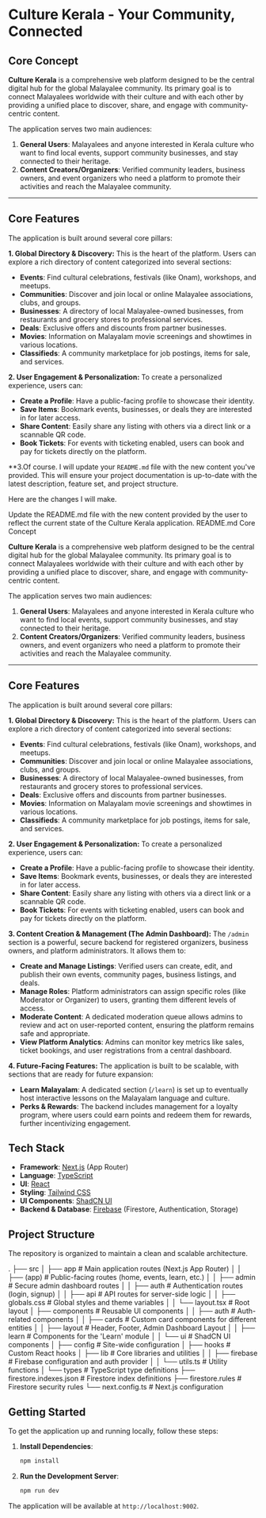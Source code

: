 
# Culture Kerala - Your Community, Connected

## Core Concept

**Culture Kerala** is a comprehensive web platform designed to be the central digital hub for the global Malayalee community. Its primary goal is to connect Malayalees worldwide with their culture and with each other by providing a unified place to discover, share, and engage with community-centric content.

The application serves two main audiences:
1.  **General Users**: Malayalees and anyone interested in Kerala culture who want to find local events, support community businesses, and stay connected to their heritage.
2.  **Content Creators/Organizers**: Verified community leaders, business owners, and event organizers who need a platform to promote their activities and reach the Malayalee community.

---

## Core Features

The application is built around several core pillars:

**1. Global Directory & Discovery:**
This is the heart of the platform. Users can explore a rich directory of content categorized into several sections:
* **Events**: Find cultural celebrations, festivals (like Onam), workshops, and meetups.
* **Communities**: Discover and join local or online Malayalee associations, clubs, and groups.
* **Businesses**: A directory of local Malayalee-owned businesses, from restaurants and grocery stores to professional services.
* **Deals**: Exclusive offers and discounts from partner businesses.
* **Movies**: Information on Malayalam movie screenings and showtimes in various locations.
* **Classifieds**: A community marketplace for job postings, items for sale, and services.

**2. User Engagement & Personalization:**
To create a personalized experience, users can:
* **Create a Profile**: Have a public-facing profile to showcase their identity.
* **Save Items**: Bookmark events, businesses, or deals they are interested in for later access.
* **Share Content**: Easily share any listing with others via a direct link or a scannable QR code.
* **Book Tickets**: For events with ticketing enabled, users can book and pay for tickets directly on the platform.

**3.Of course. I will update your `README.md` file with the new content you've provided. This will ensure your project documentation is up-to-date with the latest description, feature set, and project structure.

Here are the changes I will make.

<changes>
  <description>Update the README.md file with the new content provided by the user to reflect the current state of the Culture Kerala application.</description>
  <change>
    <file>README.md</file>
    <content><![CDATA[
# Culture Kerala - Your Community, Connected

## Core Concept

**Culture Kerala** is a comprehensive web platform designed to be the central digital hub for the global Malayalee community. Its primary goal is to connect Malayalees worldwide with their culture and with each other by providing a unified place to discover, share, and engage with community-centric content.

The application serves two main audiences:
1.  **General Users**: Malayalees and anyone interested in Kerala culture who want to find local events, support community businesses, and stay connected to their heritage.
2.  **Content Creators/Organizers**: Verified community leaders, business owners, and event organizers who need a platform to promote their activities and reach the Malayalee community.

---

## Core Features

The application is built around several core pillars:

**1. Global Directory & Discovery:**
This is the heart of the platform. Users can explore a rich directory of content categorized into several sections:
* **Events**: Find cultural celebrations, festivals (like Onam), workshops, and meetups.
* **Communities**: Discover and join local or online Malayalee associations, clubs, and groups.
* **Businesses**: A directory of local Malayalee-owned businesses, from restaurants and grocery stores to professional services.
* **Deals**: Exclusive offers and discounts from partner businesses.
* **Movies**: Information on Malayalam movie screenings and showtimes in various locations.
* **Classifieds**: A community marketplace for job postings, items for sale, and services.

**2. User Engagement & Personalization:**
To create a personalized experience, users can:
* **Create a Profile**: Have a public-facing profile to showcase their identity.
* **Save Items**: Bookmark events, businesses, or deals they are interested in for later access.
* **Share Content**: Easily share any listing with others via a direct link or a scannable QR code.
* **Book Tickets**: For events with ticketing enabled, users can book and pay for tickets directly on the platform.

**3. Content Creation & Management (The Admin Dashboard):**
The `/admin` section is a powerful, secure backend for registered organizers, business owners, and platform administrators. It allows them to:
* **Create and Manage Listings**: Verified users can create, edit, and publish their own events, community pages, business listings, and deals.
* **Manage Roles**: Platform administrators can assign specific roles (like Moderator or Organizer) to users, granting them different levels of access.
* **Moderate Content**: A dedicated moderation queue allows admins to review and act on user-reported content, ensuring the platform remains safe and appropriate.
* **View Platform Analytics**: Admins can monitor key metrics like sales, ticket bookings, and user registrations from a central dashboard.

**4. Future-Facing Features:**
The application is built to be scalable, with sections that are ready for future expansion:
* **Learn Malayalam**: A dedicated section (`/learn`) is set up to eventually host interactive lessons on the Malayalam language and culture.
* **Perks & Rewards**: The backend includes management for a loyalty program, where users could earn points and redeem them for rewards, further incentivizing engagement.


## Tech Stack

- **Framework**: [Next.js](https://nextjs.org/) (App Router)
- **Language**: [TypeScript](https://www.typescriptlang.org/)
- **UI**: [React](https://react.dev/)
- **Styling**: [Tailwind CSS](https://tailwindcss.com/)
- **UI Components**: [ShadCN UI](https://ui.shadcn.com/)
- **Backend & Database**: [Firebase](https://firebase.google.com/) (Firestore, Authentication, Storage)


## Project Structure

The repository is organized to maintain a clean and scalable architecture.

.
├── src
│   ├── app                 # Main application routes (Next.js App Router)
│   │   ├── (app)           # Public-facing routes (home, events, learn, etc.)
│   │   ├── admin           # Secure admin dashboard routes
│   │   ├── auth            # Authentication routes (login, signup)
│   │   ├── api             # API routes for server-side logic
│   │   ├── globals.css     # Global styles and theme variables
│   │   └── layout.tsx      # Root layout
│   ├── components          # Reusable UI components
│   │   ├── auth            # Auth-related components
│   │   ├── cards           # Custom card components for different entities
│   │   ├── layout          # Header, Footer, Admin Dashboard Layout
│   │   ├── learn           # Components for the 'Learn' module
│   │   └── ui              # ShadCN UI components
│   ├── config              # Site-wide configuration
│   ├── hooks               # Custom React hooks
│   ├── lib                 # Core libraries and utilities
│   │   ├── firebase        # Firebase configuration and auth provider
│   │   └── utils.ts        # Utility functions
│   └── types               # TypeScript type definitions
├── firestore.indexes.json  # Firestore index definitions
├── firestore.rules         # Firestore security rules
└── next.config.ts          # Next.js configuration


## Getting Started

To get the application up and running locally, follow these steps:

1.  **Install Dependencies**:
    ```bash
    npm install
    ```

2.  **Run the Development Server**:
    ```bash
    npm run dev
    ```

The application will be available at `http://localhost:9002`.
